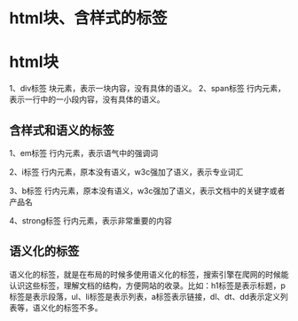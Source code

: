 # html块、含样式的标签


# html块


1、div标签 块元素，表示一块内容，没有具体的语义。
2、span标签 行内元素，表示一行中的一小段内容，没有具体的语义。

## 含样式和语义的标签

1、em标签 行内元素，表示语气中的强调词

2、i标签 行内元素，原本没有语义，w3c强加了语义，表示专业词汇

3、b标签 行内元素，原本没有语义，w3c强加了语义，表示文档中的关键字或者产品名

4、strong标签 行内元素，表示非常重要的内容

## 语义化的标签

语义化的标签，就是在布局的时候多使用语义化的标签，搜索引擎在爬网的时候能认识这些标签，理解文档的结构，方便网站的收录。比如：h1标签是表示标题，p标签是表示段落，ul、li标签是表示列表，a标签表示链接，dl、dt、dd表示定义列表等，语义化的标签不多。